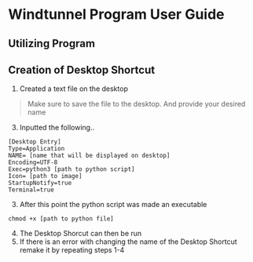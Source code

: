 # Windtunnel Program User Guide

## Utilizing Program

## Creation of Desktop Shortcut
1. Created a text file on the desktop 
> Make sure to save the file to the desktop. And provide your desired name
3. Inputted the following..
```
[Desktop Entry]
Type=Application
NAME= [name that will be displayed on desktop]
Encoding=UTF-8
Exec=python3 [path to python script]
Icon= [path to image]
StartupNotify=true
Terminal=true
```
3. After this point the python script was made an executable
```
chmod +x [path to python file]
```
4. The Desktop Shorcut can then be run 
5. If there is an error with changing the name of the Desktop Shortcut remake it by repeating steps 1-4

